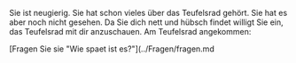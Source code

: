 
Sie ist neugierig. Sie hat schon vieles über das Teufelsrad gehört.
Sie hat es aber noch nicht gesehen. Da Sie dich nett und hübsch findet willigt Sie ein, das Teufelsrad mit dir anzuschauen.
Am Teufelsrad angekommen:

[Fragen Sie sie "Wie spaet ist es?"](../Fragen/fragen.md

